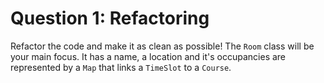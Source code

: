 # Question 1: Refactoring

Refactor the code and make it as clean as possible! The `Room` class will be your main focus. It has a name, a
location and it's occupancies are represented by a `Map` that links a `TimeSlot` to a `Course`.